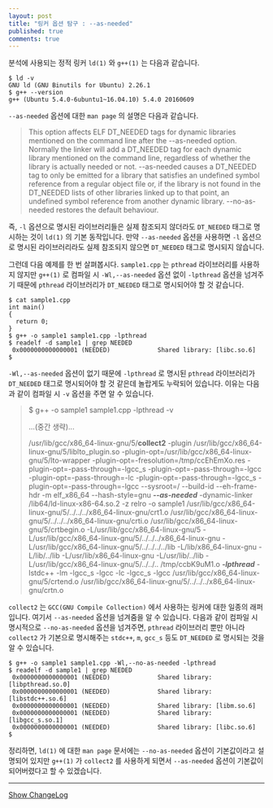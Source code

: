```yaml
---
layout: post
title: "링커 옵션 탐구 : --as-needed"
published: true
comments: true
---
```


분석에 사용되는 정적 링커 `ld(1)` 와 `g++(1)` 는 다음과 같습니다.

```
$ ld -v
GNU ld (GNU Binutils for Ubuntu) 2.26.1
$ g++ --version
g++ (Ubuntu 5.4.0-6ubuntu1~16.04.10) 5.4.0 20160609
```

`--as-needed` 옵션에 대한 `man page` 의 설명은 다음과 같습니다.

>This option affects ELF DT_NEEDED tags for dynamic libraries mentioned on the command line after the --as-needed option. Normally the linker will add a DT_NEEDED tag for each dynamic library mentioned on the command line, regardless of whether the library is actually needed or not. --as-needed causes a DT_NEEDED tag to only be emitted for a library that satisfies an undefined symbol reference from a regular object file or, if the library is not found in the DT_NEEDED lists of other libraries linked up to that point, an undefined symbol reference from another dynamic library. --no-as-needed restores the default behaviour.

즉, `-l` 옵션으로 명시된 라이브러리들은 실제 참조되지 않더라도 `DT_NEEDED` 태그로 명시하는 것이 `ld(1)` 의 기본 동작입니다. 만약 `--as-needed` 옵션을 사용하면 `-l` 옵션으로 명시된 라이브러리라도 실제 참조되지 않으면 `DT_NEEDED` 태그로 명시되지 않습니다.

그런데 다음 예제를 한 번 살펴봅시다. `sample1.cpp` 는 `pthread` 라이브러리를 사용하지 않지만 `g++(1)` 로 컴파일 시 `-Wl,--as-needed` 옵션 없이 `-lpthread` 옵션을 넘겨주기 때문에 `pthread` 라이브러리가 `DT_NEEDED` 태그로 명시되어야 할 것 같습니다.

```
$ cat sample1.cpp
int main()
{
  return 0;
}
$ g++ -o sample1 sample1.cpp -lpthread
$ readelf -d sample1 | grep NEEDED
 0x0000000000000001 (NEEDED)             Shared library: [libc.so.6]
$
```

`-Wl,--as-needed` 옵션이 없기 때문에 `-lpthread` 로 명시된 `pthread` 라이브러리가 `DT_NEEDED` 태그로 명시되어야 할 것 같은데 놀랍게도 누락되어 있습니다. 이유는 다음과 같이 컴파일 시 `-v` 옵션을 주면 알 수 있습니다.

> $ g++ -o sample1 sample1.cpp -lpthread -v
>
>    ...(중간 생략)...
>
> /usr/lib/gcc/x86_64-linux-gnu/5/**collect2** -plugin /usr/lib/gcc/x86_64-linux-gnu/5/liblto_plugin.so -plugin-opt=/usr/lib/gcc/x86_64-linux-gnu/5/lto-wrapper -plugin-opt=-fresolution=/tmp/ccEhEmXo.res -plugin-opt=-pass-through=-lgcc_s -plugin-opt=-pass-through=-lgcc -plugin-opt=-pass-through=-lc -plugin-opt=-pass-through=-lgcc_s -plugin-opt=-pass-through=-lgcc --sysroot=/ --build-id --eh-frame-hdr -m elf_x86_64 --hash-style=gnu ***--as-needed*** -dynamic-linker /lib64/ld-linux-x86-64.so.2 -z relro -o sample1 /usr/lib/gcc/x86_64-linux-gnu/5/../../../x86_64-linux-gnu/crt1.o /usr/lib/gcc/x86_64-linux-gnu/5/../../../x86_64-linux-gnu/crti.o /usr/lib/gcc/x86_64-linux-gnu/5/crtbegin.o -L/usr/lib/gcc/x86_64-linux-gnu/5 -L/usr/lib/gcc/x86_64-linux-gnu/5/../../../x86_64-linux-gnu -L/usr/lib/gcc/x86_64-linux-gnu/5/../../../../lib -L/lib/x86_64-linux-gnu -L/lib/../lib -L/usr/lib/x86_64-linux-gnu -L/usr/lib/../lib -L/usr/lib/gcc/x86_64-linux-gnu/5/../../.. /tmp/ccbK9uM1.o ***-lpthread*** -lstdc++ -lm -lgcc_s -lgcc -lc -lgcc_s -lgcc /usr/lib/gcc/x86_64-linux-gnu/5/crtend.o /usr/lib/gcc/x86_64-linux-gnu/5/../../../x86_64-linux-gnu/crtn.o


`collect2` 는 `GCC(GNU Compile Collection)` 에서 사용하는 링커에 대한 일종의 래퍼입니다. 여기서 `--as-needed` 옵션을 넘겨줌을 알 수 있습니다. 다음과 같이 컴파일 시 명시적으로 `--no-as-needed` 옵션을 넘겨주면, `pthread` 라이브러리 뿐만 아니라 `collect2` 가 기본으로 명시해주는 `stdc++`, `m`, `gcc_s` 등도 `DT_NEEDED` 로 명시되는 것을 알 수 있습니다.

```
$ g++ -o sample1 sample1.cpp -Wl,--no-as-needed -lpthread
$ readelf -d sample1 | grep NEEDED
 0x0000000000000001 (NEEDED)             Shared library: [libpthread.so.0]
 0x0000000000000001 (NEEDED)             Shared library: [libstdc++.so.6]
 0x0000000000000001 (NEEDED)             Shared library: [libm.so.6]
 0x0000000000000001 (NEEDED)             Shared library: [libgcc_s.so.1]
 0x0000000000000001 (NEEDED)             Shared library: [libc.so.6]
$
```

정리하면, `ld(1)` 에 대한 `man page` 문서에는 `--no-as-needed` 옵션이 기본값이라고 설명되어 있지만 `g++(1)` 가 `collect2` 를 사용하게 되면서 `--as-needed` 옵션이 기본값이 되어버렸다고 할 수 있겠습니다.

----------
<a href="javascript:showChangeLog();">Show ChangeLog</a>
<div id="post_changelog" style="display:none;">
<table>
  <tr>
    <th>Version</th>
    <th>Description</th>
    <th>Date</th>
  </tr>
  <tr>
    <td class="td_center">1.0</td>
    <td>Publish</td>
    <td class="td_center">2018-10-11</td>
  </tr>
</table>
</div>
